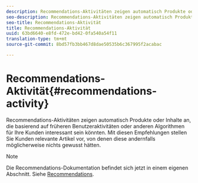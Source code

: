 ```yaml
---
description: Recommendations-Aktivitäten zeigen automatisch Produkte oder Inhalte an, die basierend auf früheren Benutzeraktivitäten oder anderen Algorithmen für Ihre Kunden interessant sein könnten. Mit diesen Empfehlungen stellen Sie Kunden relevante Artikel vor, von denen diese andernfalls möglicherweise nichts gewusst hätten.
seo-description: Recommendations-Aktivitäten zeigen automatisch Produkte oder Inhalte an, die basierend auf früheren Benutzeraktivitäten oder anderen Algorithmen für Ihre Kunden interessant sein könnten. Mit diesen Empfehlungen stellen Sie Kunden relevante Artikel vor, von denen diese andernfalls möglicherweise nichts gewusst hätten.
seo-title: Recommendations-Aktivität
title: Recommendations-Aktivität
uuid: 63bd6640-e8fd-472e-bd42-0fa540a54f11
translation-type: tm+mt
source-git-commit: 8bd57fb3bb467d8dae50535b6c367995f2acabac

---
```



# Recommendations-Aktivität{#recommendations-activity}

Recommendations-Aktivitäten zeigen automatisch Produkte oder Inhalte an, die basierend auf früheren Benutzeraktivitäten oder anderen Algorithmen für Ihre Kunden interessant sein könnten. Mit diesen Empfehlungen stellen Sie Kunden relevante Artikel vor, von denen diese andernfalls möglicherweise nichts gewusst hätten.

>[!NOTE]
>
>Die Recommendations-Dokumentation befindet sich jetzt in einem eigenen Abschnitt. Siehe [Recommendations](../c-recommendations/recommendations.md#concept_7556C8A4543942F2A77B13A29339C0C0).

